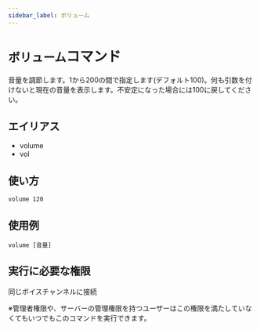 ```yaml
---
sidebar_label: ボリューム
---
```

# `ボリューム`コマンド
音量を調節します。1から200の間で指定します(デフォルト100)。何も引数を付けないと現在の音量を表示します。不安定になった場合には100に戻してください。

## エイリアス
- volume
- vol

## 使い方
```
volume 120
```

## 使用例
```
volume [音量]
```


## 実行に必要な権限
同じボイスチャンネルに接続

※管理者権限や、サーバーの管理権限を持つユーザーはこの権限を満たしていなくてもいつでもこのコマンドを実行できます。
  
